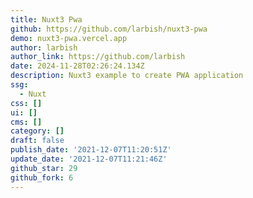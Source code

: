 ```yaml
---
title: Nuxt3 Pwa
github: https://github.com/larbish/nuxt3-pwa
demo: nuxt3-pwa.vercel.app
author: larbish
author_link: https://github.com/larbish
date: 2024-11-28T02:26:24.134Z
description: Nuxt3 example to create PWA application
ssg:
  - Nuxt
css: []
ui: []
cms: []
category: []
draft: false
publish_date: '2021-12-07T11:20:51Z'
update_date: '2021-12-07T11:21:46Z'
github_star: 29
github_fork: 6
---
```


